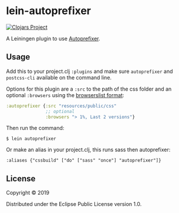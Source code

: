 # lein-autoprefixer

[![Clojars Project](https://img.shields.io/clojars/v/lein-autoprefixer.svg)](https://clojars.org/lein-autoprefixer)

A Leiningen plugin to use [Autoprefixer](https://github.com/postcss/autoprefixer).

## Usage

Add this to your project.clj `:plugins` and make sure `autoprefixer` and `postcss-cli` available on the command line.

Options for this plugin are a `:src` to the path of the css folder and an optional `:browsers` using the [browserslist format](https://github.com/browserslist/browserslist):

``` clojure
:autoprefixer {:src "resources/public/css"
               ;; optional
               :browsers "> 1%, Last 2 versions"}

```

Then run the command:

    $ lein autoprefixer
    
Or make an alias in your project.clj, this runs sass then autoprefixer:

```
:aliases {"cssbuild" ["do" ["sass" "once"] "autoprefixer"]}
```

## License

Copyright © 2019

Distributed under the Eclipse Public License version 1.0.
